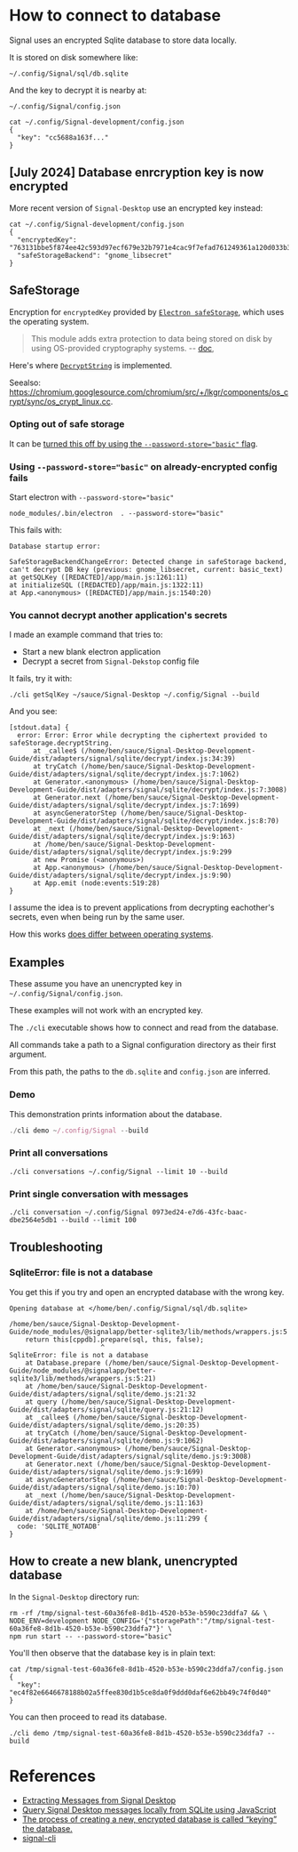 # How to connect to database

Signal uses an encrypted Sqlite database to store data locally.

It is stored on disk somewhere like:

```shell
~/.config/Signal/sql/db.sqlite
```

And the key to decrypt it is nearby at:

```shell
~/.config/Signal/config.json
```

```shell
cat ~/.config/Signal-development/config.json
{
  "key": "cc5688a163f..."
}
```

## [July 2024] Database enrcryption key is now encrypted

More recent version of `Signal-Desktop` use an encrypted key instead:

```shell
cat ~/.config/Signal-development/config.json
{
  "encryptedKey": "763131bbe5f874ee42c593d97ecf679e32b7971e4cac9f7efad761249361a120d033b3927cc85059a4a21a2096e105e740fdd304d6ee6ea0afa71e34a6c15c43a395ec7cc201a6c69f908cef1ef0880e28613b",
  "safeStorageBackend": "gnome_libsecret"
}
```

## SafeStorage

Encryption for `encryptedKey` provided by [`Electron safeStorage`](https://www.electronjs.org/docs/latest/api/safe-storage), which uses the operating system.

> This module adds extra protection to data being stored on disk by using OS-provided cryptography systems. -- [doc](https://www.electronjs.org/docs/latest/api/safe-storage),

Here's where [`DecryptString`](https://github.com/electron/electron/blob/ed3242adc1ac2cd1e549a9a8a528b59add6764af/shell/browser/api/electron_api_safe_storage.cc#L79) is implemented.

Seealso: https://chromium.googlesource.com/chromium/src/+/lkgr/components/os_crypt/sync/os_crypt_linux.cc.

### Opting out of safe storage

It can be [turned this off by using the `--password-store="basic"` flag](https://www.electronjs.org/docs/latest/api/safe-storage).

### Using `--password-store="basic"` on already-encrypted config fails

Start electron with `--password-store="basic"`

```shell
node_modules/.bin/electron  . --password-store="basic"
```

This fails with:

```shell
Database startup error:

SafeStorageBackendChangeError: Detected change in safeStorage backend, can't decrypt DB key (previous: gnome_libsecret, current: basic_text)
at getSQLKey ([REDACTED]/app/main.js:1261:11)
at initializeSQL ([REDACTED]/app/main.js:1322:11)
at App.<anonymous> ([REDACTED]/app/main.js:1540:20)
```

### You cannot decrypt another application's secrets

I made an example command that tries to:

- Start a new blank electron application
- Decrypt a secret from `Signal-Dekstop` config file

It fails, try it with:

```shell
./cli getSqlKey ~/sauce/Signal-Desktop ~/.config/Signal --build
```

And you see:

```shell
[stdout.data] {
  error: Error: Error while decrypting the ciphertext provided to safeStorage.decryptString.
      at _callee$ (/home/ben/sauce/Signal-Desktop-Development-Guide/dist/adapters/signal/sqlite/decrypt/index.js:34:39)
      at tryCatch (/home/ben/sauce/Signal-Desktop-Development-Guide/dist/adapters/signal/sqlite/decrypt/index.js:7:1062)
      at Generator.<anonymous> (/home/ben/sauce/Signal-Desktop-Development-Guide/dist/adapters/signal/sqlite/decrypt/index.js:7:3008)
      at Generator.next (/home/ben/sauce/Signal-Desktop-Development-Guide/dist/adapters/signal/sqlite/decrypt/index.js:7:1699)
      at asyncGeneratorStep (/home/ben/sauce/Signal-Desktop-Development-Guide/dist/adapters/signal/sqlite/decrypt/index.js:8:70)
      at _next (/home/ben/sauce/Signal-Desktop-Development-Guide/dist/adapters/signal/sqlite/decrypt/index.js:9:163)
      at /home/ben/sauce/Signal-Desktop-Development-Guide/dist/adapters/signal/sqlite/decrypt/index.js:9:299
      at new Promise (<anonymous>)
      at App.<anonymous> (/home/ben/sauce/Signal-Desktop-Development-Guide/dist/adapters/signal/sqlite/decrypt/index.js:9:90)
      at App.emit (node:events:519:28)
}
```

I assume the idea is to prevent applications from decrypting eachother's secrets, even when being run by the same user.

How this works [does differ between operating systems](https://www.electronjs.org/docs/latest/api/safe-storage).

## Examples

These assume you have an unencrypted key in `~/.config/Signal/config.json`.

These examples will not work with an encrypted key.

The `./cli` executable shows how to connect and read from the database.

All commands take a path to a Signal configuration directory as their first argument.

From this path, the paths to the `db.sqlite` and `config.json` are inferred.

### Demo

This demonstration prints information about the database.

```ts
./cli demo ~/.config/Signal --build
```

### Print all conversations

```shell
./cli conversations ~/.config/Signal --limit 10 --build
```

### Print single conversation with messages

```shell
./cli conversation ~/.config/Signal 0973ed24-e7d6-43fc-baac-dbe2564e5db1 --build --limit 100
```

## Troubleshooting

### SqliteError: file is not a database

You get this if you try and open an encrypted database with the wrong key.

```shell
Opening database at </home/ben/.config/Signal/sql/db.sqlite>

/home/ben/sauce/Signal-Desktop-Development-Guide/node_modules/@signalapp/better-sqlite3/lib/methods/wrappers.js:5
	return this[cppdb].prepare(sql, this, false);
	                   ^
SqliteError: file is not a database
    at Database.prepare (/home/ben/sauce/Signal-Desktop-Development-Guide/node_modules/@signalapp/better-sqlite3/lib/methods/wrappers.js:5:21)
    at /home/ben/sauce/Signal-Desktop-Development-Guide/dist/adapters/signal/sqlite/demo.js:21:32
    at query (/home/ben/sauce/Signal-Desktop-Development-Guide/dist/adapters/signal/sqlite/query.js:21:12)
    at _callee$ (/home/ben/sauce/Signal-Desktop-Development-Guide/dist/adapters/signal/sqlite/demo.js:20:35)
    at tryCatch (/home/ben/sauce/Signal-Desktop-Development-Guide/dist/adapters/signal/sqlite/demo.js:9:1062)
    at Generator.<anonymous> (/home/ben/sauce/Signal-Desktop-Development-Guide/dist/adapters/signal/sqlite/demo.js:9:3008)
    at Generator.next (/home/ben/sauce/Signal-Desktop-Development-Guide/dist/adapters/signal/sqlite/demo.js:9:1699)
    at asyncGeneratorStep (/home/ben/sauce/Signal-Desktop-Development-Guide/dist/adapters/signal/sqlite/demo.js:10:70)
    at _next (/home/ben/sauce/Signal-Desktop-Development-Guide/dist/adapters/signal/sqlite/demo.js:11:163)
    at /home/ben/sauce/Signal-Desktop-Development-Guide/dist/adapters/signal/sqlite/demo.js:11:299 {
  code: 'SQLITE_NOTADB'
}

```

## How to create a new blank, unencrypted database

In the `Signal-Desktop` directory run:

```shell
rm -rf /tmp/signal-test-60a36fe8-8d1b-4520-b53e-b590c23ddfa7 && \
NODE_ENV=development NODE_CONFIG='{"storagePath":"/tmp/signal-test-60a36fe8-8d1b-4520-b53e-b590c23ddfa7"}' \
npm run start -- --password-store="basic"
```

You'll then observe that the database key is in plain text:

```shell
cat /tmp/signal-test-60a36fe8-8d1b-4520-b53e-b590c23ddfa7/config.json
{
  "key": "ec4f82e6646678188b02a5ffee830d1b5ce8da0f9ddd0daf6e62bb49c74f0d40"
}
```

You can then proceed to read its database.

```shell
./cli demo /tmp/signal-test-60a36fe8-8d1b-4520-b53e-b590c23ddfa7 --build
```

# References

- [Extracting Messages from Signal Desktop](https://www.tc3.dev/posts/2021-11-02-extract-messages-from-signal/)
- [Query Signal Desktop messages locally from SQLite using JavaScript](https://vmois.dev/query-signal-desktop-messages-sqlite/)
- [The process of creating a new, encrypted database is called “keying” the database.](https://www.zetetic.net/sqlcipher/sqlcipher-api/#key)
- [signal-cli](https://github.com/AsamK/signal-cli)
